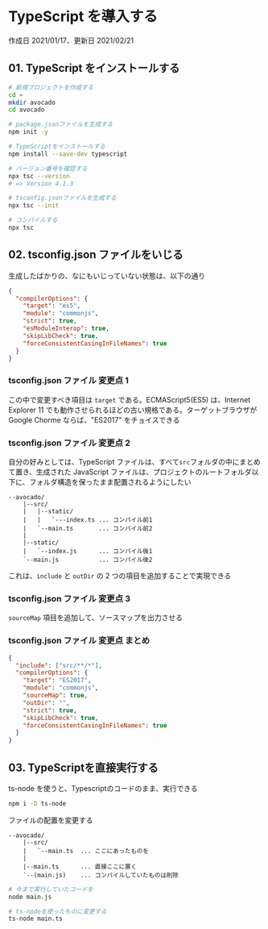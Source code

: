 # TypeScript を導入する

作成日 2021/01/17、更新日 2021/02/21

## 01. TypeScript をインストールする

```bash
# 新規プロジェクトを作成する
cd ~
mkdir avocado
cd avocado

# package.jsonファイルを生成する
npm init -y

# TypeScriptをインストールする
npm install --save-dev typescript

# バージョン番号を確認する
npx tsc --version
# => Version 4.1.3

# tsconfig.jsonファイルを生成する
npx tsc --init

# コンパイルする
npx tsc
```

## 02. tsconfig.json ファイルをいじる

生成したばかりの、なにもいじっていない状態は、以下の通り

```json
{
  "compilerOptions": {
    "target": "es5",
    "module": "commonjs",
    "strict": true,
    "esModuleInterop": true,
    "skipLibCheck": true,
    "forceConsistentCasingInFileNames": true
  }
}
```

### tsconfig.json ファイル 変更点 1

この中で変更すべき項目は `target` である。ECMAScript5(ES5) は、Internet Explorer 11 でも動作させられるほどの古い規格である。ターゲットブラウザが Google Chorme ならば、"ES2017" をチョイスできる

### tsconfig.json ファイル 変更点 2

自分の好みとしては、TypeScript ファイルは、すべて`src`フォルダの中にまとめて置き、生成された JavaScript ファイルは、プロジェクトのルートフォルダ以下に、フォルダ構造を保ったまま配置されるようにしたい

```text
--avocado/
    |--src/
    |   |--static/
    |   |   `---index.ts ... コンパイル前1
    |   `--main.ts       ... コンパイル前2
    |
    |--static/
    |   `--index.js      ... コンパイル後1
    `--main.js           ... コンパイル後2
```

これは、`include` と `outDir` の 2 つの項目を追加することで実現できる

### tsconfig.json ファイル 変更点 3

`sourceMap` 項目を追加して、ソースマップを出力させる

### tsconfig.json ファイル 変更点 まとめ

```json
{
  "include": ["src/**/*"],
  "compilerOptions": {
    "target": "ES2017",
    "module": "commonjs",
    "sourceMap": true,
    "outDir": "",
    "strict": true,
    "skipLibCheck": true,
    "forceConsistentCasingInFileNames": true
  }
}
```

## 03. TypeScriptを直接実行する

ts-node を使うと、Typescriptのコードのまま、実行できる

```bash
npm i -D ts-node
```

ファイルの配置を変更する

```text
--avocado/
    |--src/
    |   `--main.ts  ... ここにあったものを
    |
    |--main.ts      ... 直接ここに置く
    `--(main.js)    ... コンパイルしていたものは削除
```

```bash
# 今まで実行していたコードを
node main.js

# ts-nodeを使ったものに変更する
ts-node main.ts
```
